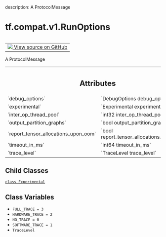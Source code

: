 description: A ProtocolMessage

<div itemscope itemtype="http://developers.google.com/ReferenceObject">
<meta itemprop="name" content="tf.compat.v1.RunOptions" />
<meta itemprop="path" content="Stable" />
<meta itemprop="property" content="Experimental"/>
<meta itemprop="property" content="FULL_TRACE"/>
<meta itemprop="property" content="HARDWARE_TRACE"/>
<meta itemprop="property" content="NO_TRACE"/>
<meta itemprop="property" content="SOFTWARE_TRACE"/>
<meta itemprop="property" content="TraceLevel"/>
</div>

# tf.compat.v1.RunOptions

<!-- Insert buttons and diff -->

<table class="tfo-notebook-buttons tfo-api nocontent" align="left">
<td>
  <a target="_blank" href="https://github.com/tensorflow/tensorflow/blob/r2.2/tensorflow/core/protobuf/config.proto">
    <img src="https://www.tensorflow.org/images/GitHub-Mark-32px.png" />
    View source on GitHub
  </a>
</td>
</table>



A ProtocolMessage

<!-- Placeholder for "Used in" -->




<!-- Tabular view -->
 <table class="responsive fixed orange">
<colgroup><col width="214px"><col></colgroup>
<tr><th colspan="2"><h2 class="add-link">Attributes</h2></th></tr>

<tr>
<td>
`debug_options`
</td>
<td>
`DebugOptions debug_options`
</td>
</tr><tr>
<td>
`experimental`
</td>
<td>
`Experimental experimental`
</td>
</tr><tr>
<td>
`inter_op_thread_pool`
</td>
<td>
`int32 inter_op_thread_pool`
</td>
</tr><tr>
<td>
`output_partition_graphs`
</td>
<td>
`bool output_partition_graphs`
</td>
</tr><tr>
<td>
`report_tensor_allocations_upon_oom`
</td>
<td>
`bool report_tensor_allocations_upon_oom`
</td>
</tr><tr>
<td>
`timeout_in_ms`
</td>
<td>
`int64 timeout_in_ms`
</td>
</tr><tr>
<td>
`trace_level`
</td>
<td>
`TraceLevel trace_level`
</td>
</tr>
</table>



## Child Classes
[`class Experimental`](../../../tf/compat/v1/RunOptions/Experimental.md)

## Class Variables

* `FULL_TRACE = 3` <a id="FULL_TRACE"></a>
* `HARDWARE_TRACE = 2` <a id="HARDWARE_TRACE"></a>
* `NO_TRACE = 0` <a id="NO_TRACE"></a>
* `SOFTWARE_TRACE = 1` <a id="SOFTWARE_TRACE"></a>
* `TraceLevel` <a id="TraceLevel"></a>
